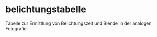 # belichtungstabelle
Tabelle zur Ermittlung von Belichtungszeit und Blende in der analogen Fotografie
